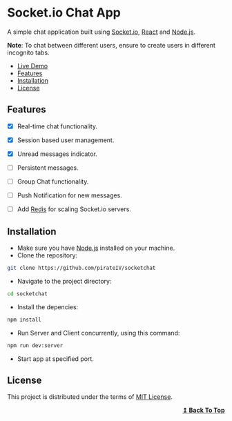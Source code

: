 # Socket.io Chat App

A simple chat application built using [Socket.io](https://socket.io), [React](https://react.dev) and [Node.js](https://nodejs.org).

**Note**: To chat between different users, ensure to create users in different incognito tabs.

- [Live Demo](https://socket-chat-ix.vercel.app/)
- [Features](#features)
- [Installation](#installation)
- [License](#license)

## Features

- [x] Real-time chat functionality.
- [x] Session based user management.
- [x] Unread messages indicator.

- [ ] Persistent messages.
- [ ] Group Chat functionality.
- [ ] Push Notification for new messages.
- [ ] Add [Redis](https://redis.io/) for scaling Socket.io servers.

## Installation

- Make sure you have [Node.js](https://nodejs.org) installed on your machine.
- Clone the repository:

```bash
git clone https://github.com/pirateIV/socketchat
```

- Navigate to the project directory:

```bash
cd socketchat
```

- Install the depencies:

```bash
npm install
```

- Run Server and Client concurrently, using this command:

```bash
npm run dev:server
```

- Start app at specified port.

## License

This project is distributed under the terms of [MIT License](LICENSE).

<div align="right">
  <b><a href="#socketio-chat-app">↥ Back To Top</a></b>
</div>
